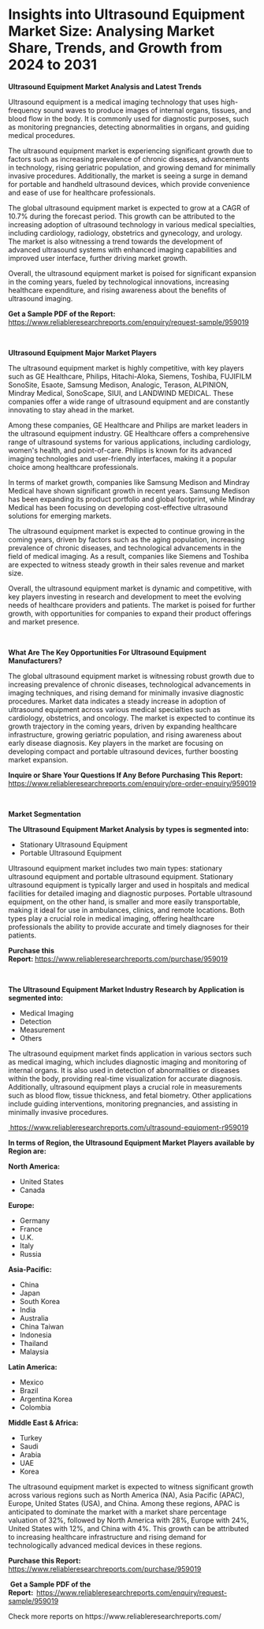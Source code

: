 <p><h1>Insights into Ultrasound Equipment Market Size: Analysing Market Share, Trends, and Growth from 2024 to 2031</h1></p><p><strong>Ultrasound Equipment Market Analysis and Latest Trends</strong></p>
<p><p>Ultrasound equipment is a medical imaging technology that uses high-frequency sound waves to produce images of internal organs, tissues, and blood flow in the body. It is commonly used for diagnostic purposes, such as monitoring pregnancies, detecting abnormalities in organs, and guiding medical procedures.</p><p>The ultrasound equipment market is experiencing significant growth due to factors such as increasing prevalence of chronic diseases, advancements in technology, rising geriatric population, and growing demand for minimally invasive procedures. Additionally, the market is seeing a surge in demand for portable and handheld ultrasound devices, which provide convenience and ease of use for healthcare professionals.</p><p>The global ultrasound equipment market is expected to grow at a CAGR of 10.7% during the forecast period. This growth can be attributed to the increasing adoption of ultrasound technology in various medical specialties, including cardiology, radiology, obstetrics and gynecology, and urology. The market is also witnessing a trend towards the development of advanced ultrasound systems with enhanced imaging capabilities and improved user interface, further driving market growth.</p><p>Overall, the ultrasound equipment market is poised for significant expansion in the coming years, fueled by technological innovations, increasing healthcare expenditure, and rising awareness about the benefits of ultrasound imaging.</p></p>
<p><strong>Get a Sample PDF of the Report:&nbsp;</strong> <a href="https://www.reliableresearchreports.com/enquiry/request-sample/959019">https://www.reliableresearchreports.com/enquiry/request-sample/959019</a></p>
<p>&nbsp;</p>
<p><strong>Ultrasound Equipment Major Market Players</strong></p>
<p><p>The ultrasound equipment market is highly competitive, with key players such as GE Healthcare, Philips, Hitachi-Aloka, Siemens, Toshiba, FUJIFILM SonoSite, Esaote, Samsung Medison, Analogic, Terason, ALPINION, Mindray Medical, SonoScape, SIUI, and LANDWIND MEDICAL. These companies offer a wide range of ultrasound equipment and are constantly innovating to stay ahead in the market.</p><p>Among these companies, GE Healthcare and Philips are market leaders in the ultrasound equipment industry. GE Healthcare offers a comprehensive range of ultrasound systems for various applications, including cardiology, women's health, and point-of-care. Philips is known for its advanced imaging technologies and user-friendly interfaces, making it a popular choice among healthcare professionals.</p><p>In terms of market growth, companies like Samsung Medison and Mindray Medical have shown significant growth in recent years. Samsung Medison has been expanding its product portfolio and global footprint, while Mindray Medical has been focusing on developing cost-effective ultrasound solutions for emerging markets.</p><p>The ultrasound equipment market is expected to continue growing in the coming years, driven by factors such as the aging population, increasing prevalence of chronic diseases, and technological advancements in the field of medical imaging. As a result, companies like Siemens and Toshiba are expected to witness steady growth in their sales revenue and market size.</p><p>Overall, the ultrasound equipment market is dynamic and competitive, with key players investing in research and development to meet the evolving needs of healthcare providers and patients. The market is poised for further growth, with opportunities for companies to expand their product offerings and market presence.</p></p>
<p>&nbsp;</p>
<p><strong>What Are The Key Opportunities For Ultrasound Equipment Manufacturers?</strong></p>
<p><p>The global ultrasound equipment market is witnessing robust growth due to increasing prevalence of chronic diseases, technological advancements in imaging techniques, and rising demand for minimally invasive diagnostic procedures. Market data indicates a steady increase in adoption of ultrasound equipment across various medical specialties such as cardiology, obstetrics, and oncology. The market is expected to continue its growth trajectory in the coming years, driven by expanding healthcare infrastructure, growing geriatric population, and rising awareness about early disease diagnosis. Key players in the market are focusing on developing compact and portable ultrasound devices, further boosting market expansion.</p></p>
<p><strong>Inquire or Share Your Questions If Any Before Purchasing This Report:</strong> <a href="https://www.reliableresearchreports.com/enquiry/pre-order-enquiry/959019">https://www.reliableresearchreports.com/enquiry/pre-order-enquiry/959019</a></p>
<p>&nbsp;</p>
<p><strong>Market Segmentation</strong></p>
<p><strong>The Ultrasound Equipment Market Analysis by types is segmented into:</strong></p>
<p><ul><li>Stationary Ultrasound Equipment</li><li>Portable Ultrasound Equipment</li></ul></p>
<p><p>Ultrasound equipment market includes two main types: stationary ultrasound equipment and portable ultrasound equipment. Stationary ultrasound equipment is typically larger and used in hospitals and medical facilities for detailed imaging and diagnostic purposes. Portable ultrasound equipment, on the other hand, is smaller and more easily transportable, making it ideal for use in ambulances, clinics, and remote locations. Both types play a crucial role in medical imaging, offering healthcare professionals the ability to provide accurate and timely diagnoses for their patients.</p></p>
<p><strong>Purchase this Report:&nbsp;</strong><a href="https://www.reliableresearchreports.com/purchase/959019">https://www.reliableresearchreports.com/purchase/959019</a></p>
<p>&nbsp;</p>
<p><strong>The Ultrasound Equipment Market Industry Research by Application is segmented into:</strong></p>
<p><ul><li>Medical Imaging</li><li>Detection</li><li>Measurement</li><li>Others</li></ul></p>
<p><p>The ultrasound equipment market finds application in various sectors such as medical imaging, which includes diagnostic imaging and monitoring of internal organs. It is also used in detection of abnormalities or diseases within the body, providing real-time visualization for accurate diagnosis. Additionally, ultrasound equipment plays a crucial role in measurements such as blood flow, tissue thickness, and fetal biometry. Other applications include guiding interventions, monitoring pregnancies, and assisting in minimally invasive procedures.</p></p>
<p><a href="https://www.reliableresearchreports.com/ultrasound-equipment-r959019">&nbsp;https://www.reliableresearchreports.com/ultrasound-equipment-r959019</a></p>
<p><strong>In terms of Region, the Ultrasound Equipment Market Players available by Region are:</strong></p>
<p>
    <p> <strong> North America: </strong>
        <ul>
            <li>United States</li>
            <li>Canada</li>
        </ul>
        </p> 
    <p> <strong> Europe: </strong>
        <ul>
            <li>Germany</li>
            <li>France</li>
            <li>U.K.</li>
            <li>Italy</li>
            <li>Russia</li>
        </ul>
        </p> 
    <p> <strong> Asia-Pacific: </strong>
        <ul>
            <li>China</li>
            <li>Japan</li>
            <li>South Korea</li>
            <li>India</li>
            <li>Australia</li>
            <li>China Taiwan</li>
            <li>Indonesia</li>
            <li>Thailand</li>
            <li>Malaysia</li>
        </ul>
        </p> 
    <p> <strong> Latin America: </strong>
        <ul>
            <li>Mexico</li>
            <li>Brazil</li>
            <li>Argentina Korea</li>
            <li>Colombia</li>
        </ul>
        </p> 
    <p> <strong> Middle East & Africa: </strong>
        <ul>
            <li>Turkey</li>
            <li>Saudi</li>
            <li>Arabia</li>
            <li>UAE</li>
            <li>Korea</li>
        </ul>
    </p>
    </p>
<p><p>The ultrasound equipment market is expected to witness significant growth across various regions such as North America (NA), Asia Pacific (APAC), Europe, United States (USA), and China. Among these regions, APAC is anticipated to dominate the market with a market share percentage valuation of 32%, followed by North America with 28%, Europe with 24%, United States with 12%, and China with 4%. This growth can be attributed to increasing healthcare infrastructure and rising demand for technologically advanced medical devices in these regions.</p></p>
<p><strong>Purchase this Report: </strong><a href="https://www.reliableresearchreports.com/purchase/959019">https://www.reliableresearchreports.com/purchase/959019</a></p>
<p>&nbsp;<strong>Get a Sample PDF of the Report:&nbsp;&nbsp;</strong><a href="https://www.reliableresearchreports.com/enquiry/request-sample/959019">https://www.reliableresearchreports.com/enquiry/request-sample/959019</a></p>
<p><strong></strong></p>
<p>Check more reports on https://www.reliableresearchreports.com/</p>